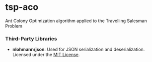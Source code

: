 # tsp-aco

Ant Colony Optimization algorithm applied to the Travelling Salesman Problem

### Third-Party Libraries
- **nlohmann/json**: Used for JSON serialization and deserialization.  
  Licensed under the [MIT License](https://github.com/nlohmann/json/blob/develop/LICENSE.MIT).